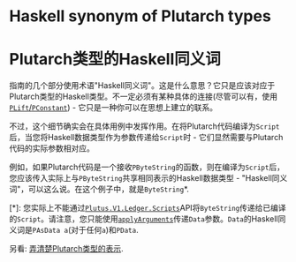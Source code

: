 # Haskell synonym of Plutarch types
# Plutarch类型的Haskell同义词

指南的几个部分使用术语"Haskell同义词"。这是什么意思？它只是应该对应于Plutarch类型的Haskell类型。不一定必须有某种具体的连接(尽管可以有，使用[`PLift`/`PConstant`](./../Typeclasses/PConstant%20and%20PLift.md)) - 它只是一种你可以在思想上建立的联系。

不过，这个细节确实会在具体用例中发挥作用。在将Plutarch代码编译为`Script`后，当您将Haskell数据类型作为参数传递给`Script`时 - 它们显然需要与Plutarch代码的实际参数相对应。

例如，如果Plutarch代码是一个接收`PByteString`的函数，则在编译为`Script`后，您应该传入实际上与`PByteString`共享相同表示的Haskell数据类型 - "Haskell同义词"，可以这么说。在这个例子中，就是`ByteString`\*.

\[\*]: 您实际上不能通过[`Plutus.V1.Ledger.Scripts`](https://playground.plutus.iohkdev.io/doc/haddock/plutus-ledger-api/html/Plutus-V1-Ledger-Scripts.html)API将`ByteString`传递给已编译的`Script`。请注意，您只能使用[`applyArguments`](https://playground.plutus.iohkdev.io/doc/haddock/plutus-ledger-api/html/Plutus-V1-Ledger-Scripts.html#v:applyArguments)传递`Data`参数。`Data`的Haskell同义词是`PAsData a`(对于任何`a`)和`PData`.

另看: [弄清楚Plutarch类型的表示](./../Tricks/Representation%20of%20Plutarch%20type.md).
